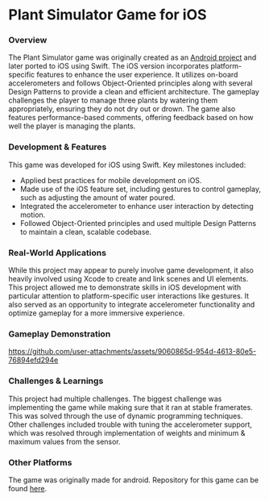 # Plant Simulator Game for iOS
### Overview

The Plant Simulator game was originally created as an [Android project](https://github.com/yousefalshaikh17/plant-simulator-game-android) and later ported to iOS using Swift. The iOS version incorporates platform-specific features to enhance the user experience. It utilizes on-board accelerometers and follows Object-Oriented principles along with several Design Patterns to provide a clean and efficient architecture. The gameplay challenges the player to manage three plants by watering them appropriately, ensuring they do not dry out or drown. The game also features performance-based comments, offering feedback based on how well the player is managing the plants.

### Development & Features

This game was developed for iOS using Swift. Key milestones included:

- Applied best practices for mobile development on iOS.
- Made use of the iOS feature set, including gestures to control gameplay, such as adjusting the amount of water poured.
- Integrated the accelerometer to enhance user interaction by detecting motion.
- Followed Object-Oriented principles and used multiple Design Patterns to maintain a clean, scalable codebase.

### Real-World Applications

While this project may appear to purely involve game development, it also heavily involved using Xcode to create and link scenes and UI elements. This project allowed me to demonstrate skills in iOS development with particular attention to platform-specific user interactions like gestures. It also served as an opportunity to integrate accelerometer functionality and optimize gameplay for a more immersive experience.

### Gameplay Demonstration

https://github.com/user-attachments/assets/9060865d-954d-4613-80e5-76894efd294e

### Challenges & Learnings

This project had multiple challenges. The biggest challenge was implementing the game while making sure that it ran at stable framerates. This was solved through the use of dynamic programming techniques. Other challenges included trouble with tuning the accelerometer support, which was resolved through implementation of weights and minimum & maximum values from the sensor.

### Other Platforms
The game was originally made for android. Repository for this game can be found [here](https://github.com/yousefalshaikh17/plant-simulator-game-android).
